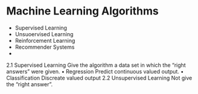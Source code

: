 # Machine Learning Algorithms

* Supervised Learning
* Unsuoervised Learning
* Reinforcement Learning
* Recommender Systems
* 


2.1 Supervised Learning
Give the algorithm a data set in which the “right answers” were given.
• Regression
Predict continuous valued output.
• Classification
Discreate valued output
2.2 Unsupervised Learning
Not give the “right answer”.